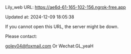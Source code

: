 Lily_web URL: https://ae6d-61-165-102-156.ngrok-free.app

Updated at: 2024-12-09 18:05:38

If you cannot open this URL, the server might be down.

Please contact: 

goley04@foxmail.com Or Wechat:GL_yeaH